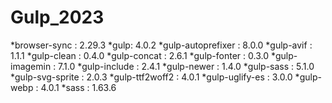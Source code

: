 # Gulp_2023
*browser-sync : 2.29.3
*gulp: 4.0.2
*gulp-autoprefixer : 8.0.0
*gulp-avif : 1.1.1
*gulp-clean : 0.4.0
*gulp-concat : 2.6.1
*gulp-fonter : 0.3.0
*gulp-imagemin : 7.1.0
*gulp-include : 2.4.1
*gulp-newer : 1.4.0
*gulp-sass : 5.1.0
*gulp-svg-sprite : 2.0.3
*gulp-ttf2woff2 : 4.0.1
*gulp-uglify-es : 3.0.0
*gulp-webp : 4.0.1
*sass : 1.63.6
